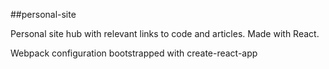 ##personal-site

Personal site hub with relevant links to code and articles. Made with React.

Webpack configuration bootstrapped with create-react-app
